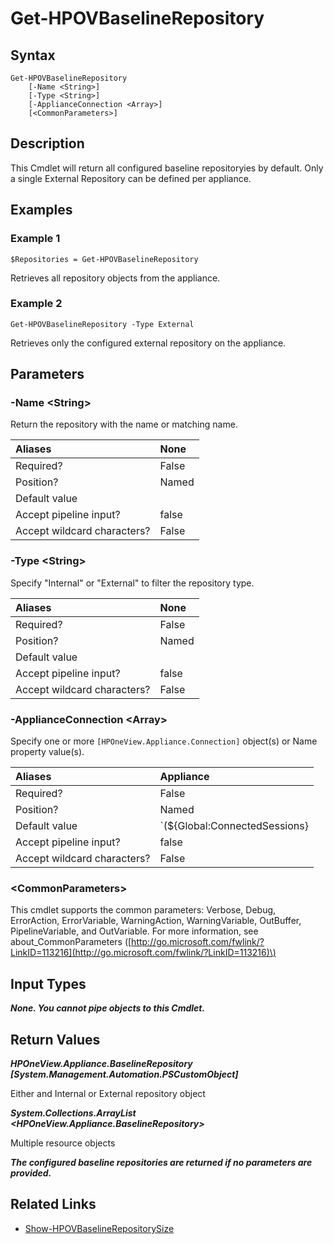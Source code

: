 ﻿---
description: Retrieve available baseline repository information.
---

# Get-HPOVBaselineRepository

## Syntax

```text
Get-HPOVBaselineRepository
    [-Name <String>]
    [-Type <String>]
    [-ApplianceConnection <Array>]
    [<CommonParameters>]
```

## Description

This Cmdlet will return all configured baseline repositoryies by default.  Only a single External Repository can be defined per appliance.

## Examples

###  Example 1 

```text
$Repositories = Get-HPOVBaselineRepository
```

Retrieves all repository objects from the appliance.

###  Example 2 

```text
Get-HPOVBaselineRepository -Type External
```

Retrieves only the configured external repository on the appliance.

## Parameters

### -Name &lt;String&gt;

Return the repository with the name or matching name.

| Aliases | None |
| :--- | :--- |
| Required? | False |
| Position? | Named |
| Default value |  |
| Accept pipeline input? | false |
| Accept wildcard characters? | False |

### -Type &lt;String&gt;

Specify "Internal" or "External" to filter the repository type.

| Aliases | None |
| :--- | :--- |
| Required? | False |
| Position? | Named |
| Default value |  |
| Accept pipeline input? | false |
| Accept wildcard characters? | False |

### -ApplianceConnection &lt;Array&gt;

Specify one or more `[HPOneView.Appliance.Connection]` object(s) or Name property value(s).

| Aliases | Appliance |
| :--- | :--- |
| Required? | False |
| Position? | Named |
| Default value | `(${Global:ConnectedSessions} | ? Default)` |
| Accept pipeline input? | false |
| Accept wildcard characters? | False |

### &lt;CommonParameters&gt;

This cmdlet supports the common parameters: Verbose, Debug, ErrorAction, ErrorVariable, WarningAction, WarningVariable, OutBuffer, PipelineVariable, and OutVariable. For more information, see about\_CommonParameters \([http://go.microsoft.com/fwlink/?LinkID=113216](http://go.microsoft.com/fwlink/?LinkID=113216)\)

## Input Types

_**None.  You cannot pipe objects to this Cmdlet.**_

## Return Values

_**HPOneView.Appliance.BaselineRepository [System.Management.Automation.PSCustomObject]**_

Either and Internal or External repository object

_**System.Collections.ArrayList <HPOneView.Appliance.BaselineRepository>**_

Multiple resource objects

_**The configured baseline repositories are returned if no parameters are provided.**_



## Related Links

* [Show-HPOVBaselineRepositorySize](show-hpovbaselinerepositorysize.md)
